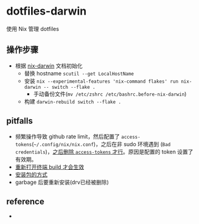 # dotfiles-darwin

使用 Nix 管理 dotfiles

## 操作步骤
- 根据 [nix-darwin](https://github.com/LnL7/nix-darwin#flakes) 文档初始化
  - 替换 hostname `scutil --get LocalHostName`
  - 安装 `nix --experimental-features 'nix-command flakes' run nix-darwin -- switch --flake .`
    - 手动备份文件(`mv /etc/zshrc /etc/bashrc.before-nix-darwin`)
  - 构建 `darwin-rebuild switch --flake .`

## pitfalls
- 频繁操作导致 github rate limit，然后配置了 `access-tokens`(`~/.config/nix/nix.conf`)，之后在非 sudo 环境遇到 (`Bad credentials`)，[之后删除 `access-tokens` 才行](https://discourse.nixos.org/t/nix-commands-fail-github-requests-401-without-sudo/30038)。原因是配置的 token 设置了有效期。
- [重新打开终端 build 才会生效](https://github.com/LnL7/nix-darwin/issues/919#issuecomment-2094711044)
- [安装包的方式](https://github.com/NixOS/nixpkgs/pull/77960)
- garbage 后要重新安装(drv已经被删除)

## reference
- 